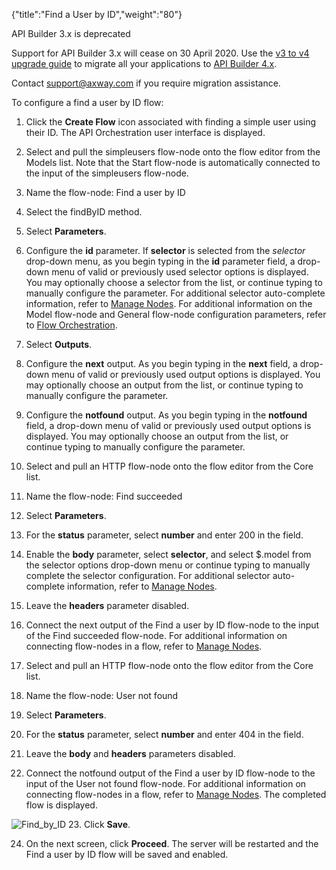 {"title":"Find a User by ID","weight":"80"}

API Builder 3.x is deprecated

Support for API Builder 3.x will cease on 30 April 2020. Use the [v3 to v4 upgrade guide](https://docs.axway.com/bundle/API_Builder_4x_allOS_en/page/api_builder_v3_to_v4_upgrade_guide.html) to migrate all your applications to [API Builder 4.x](https://docs.axway.com/bundle/API_Builder_4x_allOS_en/page/api_builder_getting_started_guide.html).

Contact [support@axway.com](mailto:support@axway.com) if you require migration assistance.

To configure a find a user by ID flow:

1. Click the **Create Flow** icon associated with finding a simple user using their ID.
  The API Orchestration user interface is displayed.

2. Select and pull the simpleusers flow-node onto the flow editor from the Models list. Note that the Start flow-node is automatically connected to the input of the simpleusers flow-node.

3. Name the flow-node: Find a user by ID

4. Select the findByID method.

5. Select **Parameters**.

6. Configure the **id** parameter. If **selector** is selected from the _selector_ drop-down menu, as you begin typing in the **id** parameter field, a drop-down menu of valid or previously used selector options is displayed. You may optionally choose a selector from the list, or continue typing to manually configure the parameter. For additional selector auto-complete information, refer to [Manage Nodes](/docs/appc/Axway_API_Builder/API_Builder/API_Builder_Developer_Guide/API_Builder_Flows/Manage_Nodes/). For additional information on the Model flow-node and General flow-node configuration parameters, refer to [Flow Orchestration](/docs/appc/Axway_API_Builder/API_Builder/API_Builder_Developer_Guide/API_Builder_Flows/Flow_Orchestration/).

7. Select **Outputs**.

8. Configure the **next** output. As you begin typing in the **next** field, a drop-down menu of valid or previously used output options is displayed. You may optionally choose an output from the list, or continue typing to manually configure the parameter.

9. Configure the **notfound** output. As you begin typing in the **notfound** field, a drop-down menu of valid or previously used output options is displayed. You may optionally choose an output from the list, or continue typing to manually configure the parameter.

10. Select and pull an HTTP flow-node onto the flow editor from the Core list.

11. Name the flow-node: Find succeeded

12. Select **Parameters**.

13. For the **status** parameter, select **number** and enter 200 in the field.

14. Enable the **body** parameter, select **selector**, and select $.model from the selector options drop-down menu or continue typing to manually complete the selector configuration. For additional selector auto-complete information, refer to [Manage Nodes](/docs/appc/Axway_API_Builder/API_Builder/API_Builder_Developer_Guide/API_Builder_Flows/Manage_Nodes/).

15. Leave the **headers** parameter disabled.

16. Connect the next output of the Find a user by ID flow-node to the input of the Find succeeded flow-node. For additional information on connecting flow-nodes in a flow, refer to [Manage Nodes](/docs/appc/Axway_API_Builder/API_Builder/API_Builder_Developer_Guide/API_Builder_Flows/Manage_Nodes/).

17. Select and pull an HTTP flow-node onto the flow editor from the Core list.

18. Name the flow-node: User not found

19. Select **Parameters**.

20. For the **status** parameter, select **number** and enter 404 in the field.

21. Leave the **body** and **headers** parameters disabled.

22. Connect the notfound output of the Find a user by ID flow-node to the input of the User not found flow-node. For additional information on connecting flow-nodes in a flow, refer to [Manage Nodes](/docs/appc/Axway_API_Builder/API_Builder/API_Builder_Developer_Guide/API_Builder_Flows/Manage_Nodes/). The completed flow is displayed.

  ![Find_by_ID](/Images/appc/download/attachments/52298576/Find_by_ID.png)
23. Click **Save**.

24. On the next screen, click **Proceed**. The server will be restarted and the Find a user by ID flow will be saved and enabled.
